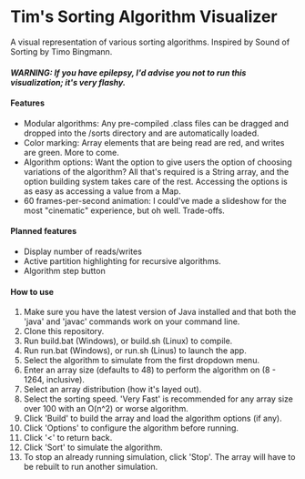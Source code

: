 # Tim's Sorting Algorithm Visualizer
A visual representation of various sorting algorithms. Inspired by Sound of Sorting by Timo Bingmann.

#### *WARNING: If you have epilepsy, I'd advise you not to run this visualization; it's very flashy.*

#### Features
+ Modular algorithms: Any pre-compiled .class files can be dragged and dropped into the /sorts directory and are automatically loaded.
+ Color marking: Array elements that are being read are red, and writes are green. More to come.
+ Algorithm options: Want the option to give users the option of choosing variations of the algorithm? All that's required is a String array, and the option building system takes care of the rest. Accessing the options is as easy as accessing a value from a Map.
+ 60 frames-per-second animation: I could've made a slideshow for the most "cinematic" experience, but oh well. Trade-offs.

#### Planned features
+ Display number of reads/writes
+ Active partition highlighting for recursive algorithms.
+ Algorithm step button

#### How to use
1. Make sure you have the latest version of Java installed and that both the 'java' and 'javac' commands work on your command line.
2. Clone this repository.
3. Run build.bat (Windows), or build.sh (Linux) to compile.
4. Run run.bat (Windows), or run.sh (Linus) to launch the app.
5. Select the algorithm to simulate from the first dropdown menu.
6. Enter an array size (defaults to 48) to perform the algorithm on (8 - 1264, inclusive).
7. Select an array distribution (how it's layed out).
8. Select the sorting speed. 'Very Fast' is recommended for any array size over 100 with an O(n^2) or worse algorithm.
9. Click 'Build' to build the array and load the algorithm options (if any).
10. Click 'Options' to configure the algorithm before running.
11. Click '<' to return back.
12. Click 'Sort' to simulate the algorithm.
13. To stop an already running simulation, click 'Stop'. The array will have to be rebuilt to run another simulation.
